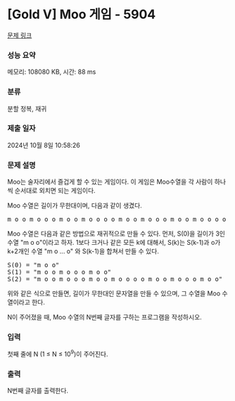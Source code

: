 # [Gold V] Moo 게임 - 5904 

[문제 링크](https://www.acmicpc.net/problem/5904) 

### 성능 요약

메모리: 108080 KB, 시간: 88 ms

### 분류

분할 정복, 재귀

### 제출 일자

2024년 10월 8일 10:58:26

### 문제 설명

<p>Moo는 술자리에서 즐겁게 할 수 있는 게임이다. 이 게임은 Moo수열을 각 사람이 하나씩 순서대로 외치면 되는 게임이다.</p>

<p>Moo 수열은 길이가 무한대이며, 다음과 같이 생겼다. </p>

<pre>m o o m o o o m o o m o o o o m o o m o o o m o o m o o o o o </pre>

<p>Moo 수열은 다음과 같은 방법으로 재귀적으로 만들 수 있다. 먼저, S(0)을 길이가 3인 수열 "m o o"이라고 하자. 1보다 크거나 같은 모든 k에 대해서, S(k)는 S(k-1)과 o가 k+2개인 수열 "m o ... o" 와 S(k-1)을 합쳐서 만들 수 있다.</p>

<pre>S(0) = "m o o"
S(1) = "m o o m o o o m o o"
S(2) = "m o o m o o o m o o m o o o o m o o m o o o m o o"</pre>

<p>위와 같은 식으로 만들면, 길이가 무한대인 문자열을 만들 수 있으며, 그 수열을 Moo 수열이라고 한다.</p>

<p>N이 주어졌을 때, Moo 수열의 N번째 글자를 구하는 프로그램을 작성하시오.</p>

### 입력 

 <p>첫째 줄에 N (1 ≤ N ≤ 10<sup>9</sup>)이 주어진다.</p>

### 출력 

 <p>N번째 글자를 출력한다.</p>

